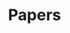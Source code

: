 ---
title: Papers
summary: paper
type: landing


sections:
  - block: collection
    id: papers
    content:
      title: Featured Publications
      filters:
        folders:
          - publications
        featured_only: true
    design:
      view: card
      columns: 1

      

  - block: collection
    content:
      title: Journal publications
      text: ''
      filters:
        folders:
          - publications
        publication_types:
          - article-journal
        exclude_featured: false
    design:
      view: citation


  - block: collection
    content:
      title: Conference paper
      text: ''
      filters:
        folders:
          - conference paper
        exclude_featured: false
    design:
      view: citation


---